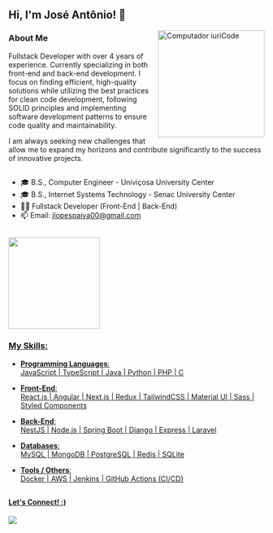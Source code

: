 ## Hi, I'm José Antônio! 👋

<img src="https://raw.githubusercontent.com/MicaelliMedeiros/micaellimedeiros/master/image/computer-illustration.png" min-width="210px" max-width="210px" width="210px" align="right" alt="Computador iuriCode">

### About Me
Fullstack Developer with over 4 years of experience. Currently specializing in both front-end and back-end development. I focus on finding efficient, high-quality solutions while utilizing the best practices for clean code development, following SOLID principles and implementing software development patterns to ensure code quality and maintainability.

I am always seeking new challenges that allow me to expand my horizons and contribute significantly to the success of innovative projects.

##

- 🎓 B.S., Computer Engineer - Univiçosa University Center
- 🎓 B.S., Internet Systems Technology - Senac University Center
- 👨‍💻 Fullstack Developer (Front-End | Back-End)
- 📫 Email: jlopespaiva00@gmail.com

##

<div>
  <a href="https://github.com/JoseAntonio5">
  <img height="180em" src="https://github-readme-stats.vercel.app/api/top-langs/?username=JoseAntonio5&layout=compact&langs_count=7&theme=dracula"/>
</div>

### **My Skills:**

- **Programming Languages**: <br />
 JavaScript | TypeScript | Java | Python | PHP | C

- **Front-End**: <br />
React.js | Angular | Next.js | Redux | TailwindCSS | Material UI | Sass | Styled Components 

- **Back-End**: <br />
NestJS | Node.js | Spring Boot | Django | Express | Laravel

- **Databases**: <br />
MySQL | MongoDB | PostgreSQL | Redis | SQLite

- **Tools / Others**: <br />
Docker | AWS | Jenkins | GitHub Actions (CI/CD)

##

#### **Let's Connect! :)**
<div> 
  <a href="https://www.linkedin.com/in/jose-antonio-lopes-paiva-junior/" target="_blank"><img src="https://img.shields.io/badge/LinkedIn-0077B5?style=for-the-badge&logo=linkedin&logoColor=white" target="_blank"></a>
</div>
